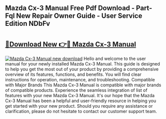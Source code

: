 ## Mazda Cx-3 Manual Free Pdf Download - Part-Fql New Repair Owner Guide - User Service Edition NDbFv

# <h2><a href="http://cf15610.oget.top/?id=Mazda+Cx-3+Manual">🔗Download New 👉🔴 Mazda Cx-3 Manual</a></h2>

[![Mazda Cx-3 Manual new download](https://i.imgur.com/5g1atiW.png)](http://cf15610.oget.top/?id=Mazda+Cx-3+Manual)
Hello and welcome to the user manual for your newly installed Mazda Cx-3 Manual. This guide is designed to help you get the most out of your product by providing a comprehensive overview of its features, functions, and benefits. You will find clear instructions for operation, maintenance, and troubleshooting. Compatible with Major Brands This Mazda Cx-3 Manual is compatible with major brands of compatible products. Experience the seamless integration of list of features with your new Mazda Cx-3 Manual. It's our hope that the Mazda Cx-3 Manual has been a helpful and user-friendly resource in helping you get started with your new product. Should you require any assistance or clarification, please do not hesitate to contact our customer support team.
